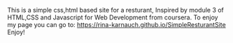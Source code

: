 This is a simple css,html based site for a resturant,
Inspired by module 3 of HTML,CSS and Javascript for Web Development from coursera.
To enjoy my page you can go to: https://rina-karnauch.github.io/SimpleResturantSite
Enjoy!
